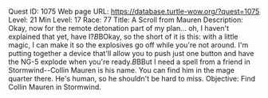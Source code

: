 Quest ID: 1075
Web page URL: https://database.turtle-wow.org/?quest=1075
Level: 21
Min Level: 17
Race: 77
Title: A Scroll from Mauren
Description: Okay, now for the remote detonation part of my plan... oh, I haven't explained that yet, have I?$B$BOkay, so the short of it is this: with a little magic, I can make it so the explosives go off while you're not around. I'm putting together a device that'll allow you to push just one button and have the NG-5 explode when you're ready.$B$BBut I need a spell from a friend in Stormwind--Collin Mauren is his name. You can find him in the mage quarter there. He's human, so he shouldn't be hard to miss.
Objective: Find Collin Mauren in Stormwind.
